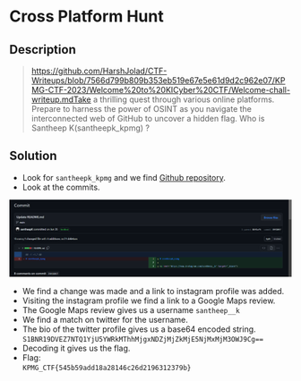 # Cross Platform Hunt

## Description
> https://github.com/HarshJolad/CTF-Writeups/blob/7566d799b809b353eb519e67e5e61d9d2c962e07/KPMG-CTF-2023/Welcome%20to%20KICyber%20CTF/Welcome-chall-writeup.mdTake a thrilling quest through various online platforms. Prepare to harness the power of OSINT as you navigate the interconnected web of GitHub to uncover a hidden flag. Who is Santheep K(santheepk_kpmg) ?

## Solution

* Look for `santheepk_kpmg` and we find [Github repository](https://github.com/santheepK/santheepk_kpmg).
* Look at the commits.

![Commits](image.png)
* We find a change was made and a link to instagram profile was added.
* Visiting the instagram profile we find a link to a Google Maps review.
* The Google Maps review gives us a username `santheep__k`
* We find a match on twitter for the username.
* The bio of the twitter profile gives us a base64 encoded string.
    `S1BNR19DVEZ7NTQ1YjU5YWRkMThhMjgxNDZjMjZkMjE5NjMxMjM3OWJ9Cg==`
* Decoding it gives us the flag.
* Flag:   
`KPMG_CTF{545b59add18a28146c26d2196312379b}`

